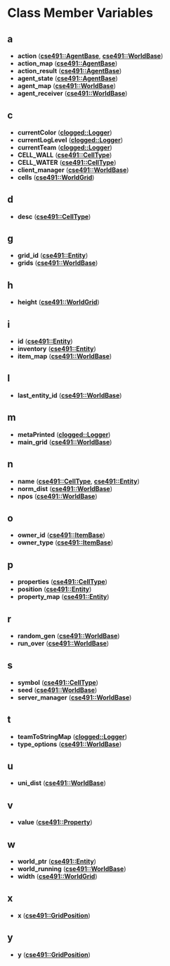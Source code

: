 
# Class Member Variables



## a

* **action** ([**cse491::AgentBase**](classcse491_1_1_agent_base.md), [**cse491::WorldBase**](classcse491_1_1_world_base.md))
* **action\_map** ([**cse491::AgentBase**](classcse491_1_1_agent_base.md))
* **action\_result** ([**cse491::AgentBase**](classcse491_1_1_agent_base.md))
* **agent\_state** ([**cse491::AgentBase**](classcse491_1_1_agent_base.md))
* **agent\_map** ([**cse491::WorldBase**](classcse491_1_1_world_base.md))
* **agent\_receiver** ([**cse491::WorldBase**](classcse491_1_1_world_base.md))


## c

* **currentColor** ([**clogged::Logger**](classclogged_1_1_logger.md))
* **currentLogLevel** ([**clogged::Logger**](classclogged_1_1_logger.md))
* **currentTeam** ([**clogged::Logger**](classclogged_1_1_logger.md))
* **CELL\_WALL** ([**cse491::CellType**](structcse491_1_1_cell_type.md))
* **CELL\_WATER** ([**cse491::CellType**](structcse491_1_1_cell_type.md))
* **client\_manager** ([**cse491::WorldBase**](classcse491_1_1_world_base.md))
* **cells** ([**cse491::WorldGrid**](classcse491_1_1_world_grid.md))


## d

* **desc** ([**cse491::CellType**](structcse491_1_1_cell_type.md))


## g

* **grid\_id** ([**cse491::Entity**](classcse491_1_1_entity.md))
* **grids** ([**cse491::WorldBase**](classcse491_1_1_world_base.md))


## h

* **height** ([**cse491::WorldGrid**](classcse491_1_1_world_grid.md))


## i

* **id** ([**cse491::Entity**](classcse491_1_1_entity.md))
* **inventory** ([**cse491::Entity**](classcse491_1_1_entity.md))
* **item\_map** ([**cse491::WorldBase**](classcse491_1_1_world_base.md))


## l

* **last\_entity\_id** ([**cse491::WorldBase**](classcse491_1_1_world_base.md))


## m

* **metaPrinted** ([**clogged::Logger**](classclogged_1_1_logger.md))
* **main\_grid** ([**cse491::WorldBase**](classcse491_1_1_world_base.md))


## n

* **name** ([**cse491::CellType**](structcse491_1_1_cell_type.md), [**cse491::Entity**](classcse491_1_1_entity.md))
* **norm\_dist** ([**cse491::WorldBase**](classcse491_1_1_world_base.md))
* **npos** ([**cse491::WorldBase**](classcse491_1_1_world_base.md))


## o

* **owner\_id** ([**cse491::ItemBase**](classcse491_1_1_item_base.md))
* **owner\_type** ([**cse491::ItemBase**](classcse491_1_1_item_base.md))


## p

* **properties** ([**cse491::CellType**](structcse491_1_1_cell_type.md))
* **position** ([**cse491::Entity**](classcse491_1_1_entity.md))
* **property\_map** ([**cse491::Entity**](classcse491_1_1_entity.md))


## r

* **random\_gen** ([**cse491::WorldBase**](classcse491_1_1_world_base.md))
* **run\_over** ([**cse491::WorldBase**](classcse491_1_1_world_base.md))


## s

* **symbol** ([**cse491::CellType**](structcse491_1_1_cell_type.md))
* **seed** ([**cse491::WorldBase**](classcse491_1_1_world_base.md))
* **server\_manager** ([**cse491::WorldBase**](classcse491_1_1_world_base.md))


## t

* **teamToStringMap** ([**clogged::Logger**](classclogged_1_1_logger.md))
* **type\_options** ([**cse491::WorldBase**](classcse491_1_1_world_base.md))


## u

* **uni\_dist** ([**cse491::WorldBase**](classcse491_1_1_world_base.md))


## v

* **value** ([**cse491::Property**](structcse491_1_1_property.md))


## w

* **world\_ptr** ([**cse491::Entity**](classcse491_1_1_entity.md))
* **world\_running** ([**cse491::WorldBase**](classcse491_1_1_world_base.md))
* **width** ([**cse491::WorldGrid**](classcse491_1_1_world_grid.md))


## x

* **x** ([**cse491::GridPosition**](classcse491_1_1_grid_position.md))


## y

* **y** ([**cse491::GridPosition**](classcse491_1_1_grid_position.md))




